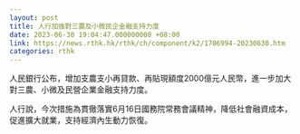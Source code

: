 ```yaml
---
layout: post
title: 人行加強對三農及小微民企金融支持力度
date: 2023-06-30 19:04:47.000000000 +08:00
link: https://news.rthk.hk/rthk/ch/component/k2/1706994-20230630.htm
categories: rthk
---
```


人民銀行公布，增加支農支小再貸款、再貼現額度2000億元人民幣，進一步加大對三農、小微及民營企業金融支持力度。

人行說，今次措施為貫徹落實6月16日國務院常務會議精神，降低社會融資成本，促進擴大就業，支持經濟內生動力恢復。
